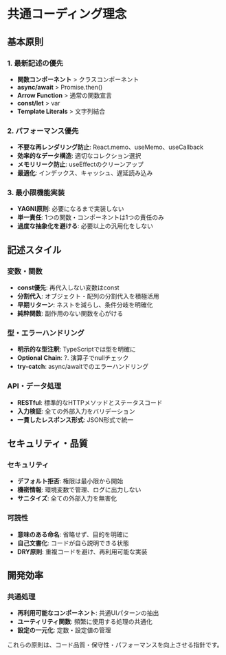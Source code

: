 # 共通コーディング理念

## 基本原則

### 1. 最新記述の優先
- **関数コンポーネント** > クラスコンポーネント
- **async/await** > Promise.then()
- **Arrow Function** > 通常の関数宣言
- **const/let** > var
- **Template Literals** > 文字列結合

### 2. パフォーマンス優先
- **不要な再レンダリング防止**: React.memo、useMemo、useCallback
- **効率的なデータ構造**: 適切なコレクション選択
- **メモリリーク防止**: useEffectのクリーンアップ
- **最適化**: インデックス、キャッシュ、遅延読み込み

### 3. 最小限機能実装
- **YAGNI原則**: 必要になるまで実装しない
- **単一責任**: 1つの関数・コンポーネントは1つの責任のみ
- **過度な抽象化を避ける**: 必要以上の汎用化をしない

## 記述スタイル

### 変数・関数
- **const優先**: 再代入しない変数はconst
- **分割代入**: オブジェクト・配列の分割代入を積極活用
- **早期リターン**: ネストを減らし、条件分岐を明確化
- **純粋関数**: 副作用のない関数を心がける

### 型・エラーハンドリング
- **明示的な型注釈**: TypeScriptでは型を明確に
- **Optional Chain**: ?. 演算子でnullチェック
- **try-catch**: async/awaitでのエラーハンドリング

### API・データ処理
- **RESTful**: 標準的なHTTPメソッドとステータスコード
- **入力検証**: 全ての外部入力をバリデーション
- **一貫したレスポンス形式**: JSON形式で統一

## セキュリティ・品質

### セキュリティ
- **デフォルト拒否**: 権限は最小限から開始
- **機密情報**: 環境変数で管理、ログに出力しない
- **サニタイズ**: 全ての外部入力を無害化

### 可読性
- **意味のある命名**: 省略せず、目的を明確に
- **自己文書化**: コードが自ら説明できる状態
- **DRY原則**: 重複コードを避け、再利用可能な実装

## 開発効率

### 共通処理
- **再利用可能なコンポーネント**: 共通UIパターンの抽出
- **ユーティリティ関数**: 頻繁に使用する処理の共通化
- **設定の一元化**: 定数・設定値の管理

これらの原則は、コード品質・保守性・パフォーマンスを向上させる指針です。